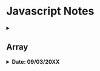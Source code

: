 # Javascript Notes

<details>
  <summary><h2>Array</h2></summary>

  ### Social Science
  ![Dummy Notes Image](https://via.placeholder.com/150)
  Lorem ipsum dolor sit amet, consectetuer adipiscing elit, sed diam nonummy nibh euismod tincidunt ut laoreet dolore magna aliquam erat volutpat.  
  Ut wisi enim ad minim veniam.  
  Quis nostrud exerci tation ullamcorper.  
  Suscipit lobortis nisl ut aliquip ex ea commodo consequat.  
  At vero eos et accusam et justo duo dolores et ea rebum. 


  ```python
  def example():
      print("Hello, Science!")
  ```


  ### Math
  ![Dummy Notes Image](https://via.placeholder.com/150)
  Lorem ipsum dolor sit amet, consectetuer adipiscing elit, sed diam nonummy nibh euismod.  
  Ut wisi enim ad minim veniam.  
  Quis nostrud exerci tation ullamcorper.  

</details>

<details>
  <summary><strong>Date: 09/03/20XX</strong></summary>

  ### Science
  ![Dummy Notes Image](https://via.placeholder.com/150)
  Lorem ipsum dolor sit amet, consectetuer adipiscing elit, sed diam nonummy nibh euismod tincidunt ut laoreet dolore magna aliquam erat volutpat.  
  Ut wisi enim ad minim veniam.  
  Quis nostrud exerci tation ullamcorper.  
  Suscipit lobortis nisl ut aliquip ex ea commodo consequat.  

</details>
